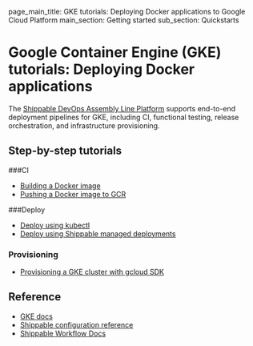 page_main_title: GKE tutorials: Deploying Docker applications to Google Cloud Platform
main_section: Getting started
sub_section: Quickstarts

# Google Container Engine (GKE) tutorials: Deploying Docker applications

The [Shippable DevOps Assembly Line Platform](/platform/overview/) supports end-to-end deployment pipelines for GKE, including CI, functional testing, release orchestration, and infrastructure provisioning.

## Step-by-step tutorials

###CI

* [Building a Docker image](/ci/build-docker-images/)
* [Pushing a Docker image to GCR](/ci/push-gcr/)

###Deploy

* [Deploy using kubectl](/deploy/tutorial/deploy-to-gcp-gke-kubectl)
* [Deploy using Shippable managed deployments](/deploy/deploy-docker-overview/)

### Provisioning

* [Provisioning a GKE cluster with gcloud SDK](/provision/tutorial/provision-gcp-gke-gcloud/)

## Reference

* [GKE docs](https://cloud.google.com/container-engine/docs/)
* [Shippable configuration reference](/platform/workflow/config/)
* [Shippable Workflow Docs](/platform/overview/)
